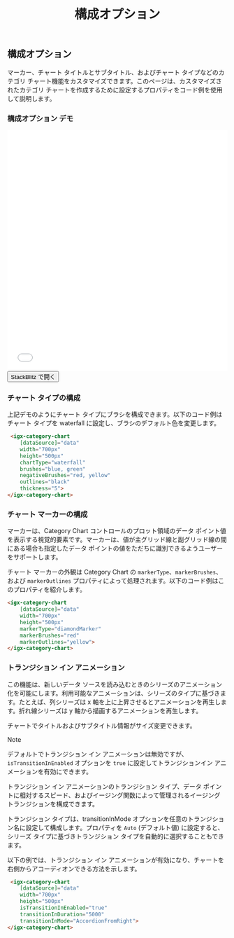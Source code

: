 ﻿---
title: 構成オプション
_description: Ignite UI for Angular Category Chart コンポーネントは複雑なデータ ビジュアライゼーションを API によって簡素化できます。ユーザーがデータのコレクションまたはコレクションのグループにバインドし、データを指定するプロパティを設定後、チャート コントロールが残りの作業を処理します。
_keywords: Ignite UI for Angular, Angular, ネイティブ Angular コンポーネント スィート, ネイティブ Angular コントロール, ネイティブ Angular コンポーネント, ネイティブ Angular コンポーネント ライブラリ, Angular チャート, Angular チャート コントロール, Angular チャート例, Angular チャート コンポーネント, Angular Category Chart
_language: ja
---
## 構成オプション

マーカー、チャート タイトルとサブタイトル、およびチャート タイプなどのカテゴリ チャート機能をカスタマイズできます。このページは、カスタマイズされたカテゴリ チャートを作成するために設定するプロパティをコード例を使用して説明します。

### 構成オプション デモ

<div class="sample-container" style="height: 550px">
    <iframe id="category-chart-config-options-sample-iframe" src='{environment:demosBaseUrl}/category-chart-config-options-sample' width="100%" height="100%" seamless frameBorder="0" onload="onSampleIframeContentLoaded(this);"></iframe>
</div>
<div>
    <button data-localize="stackblitz" class="stackblitz-btn"   data-iframe-id="category-chart-config-options-sample-iframe" data-demos-base-url="{environment:demosBaseUrl}">StackBlitz で開く
    </button>
</div>

### チャート タイプの構成

上記デモのようにチャート タイプにブラシを構成できます。以下のコード例はチャート タイプを waterfall に設定し、ブラシのデフォルト色を変更します。

```html
 <igx-category-chart
    [dataSource]="data"
    width="700px"
    height="500px"
    chartType="waterfall"
	brushes="blue, green"
	negativeBrushes="red, yellow"
	outlines="black"
	thickness="5">
</igx-category-chart>
```

### チャート マーカーの構成

マーカーは、Category Chart コントロールのプロット領域のデータ ポイント値を表示する視覚的要素です。マーカーは、値が主グリッド線と副グリッド線の間にある場合も指定したデータ ポイントの値をただちに識別できるようユーザーをサポートします。

チャート マーカーの外観は Category Chart の `markerType`、`markerBrushes`、および `markerOutlines` プロパティによって処理されます。以下のコード例はこのプロパティを紹介します。

```html
<igx-category-chart
    [dataSource]="data"
    width="700px"
    height="500px"
    markerType="diamondMarker"
    markerBrushes="red"
    markerOutlines="yellow">
</igx-category-chart>
```

### トランジション イン アニメーション

この機能は、新しいデータ ソースを読み込むときのシリーズのアニメーション化を可能にします。利用可能なアニメーションは、シリーズのタイプに基づきます。たとえば、列シリーズは  x 軸を上に上昇させるとアニメーションを再生します。折れ線シリーズは y 軸から描画するアニメーションを再生します。

チャートでタイトルおよびサブタイトル情報がサイズ変更できます。

>[!NOTE] 
>デフォルトでトランジション イン アニメーションは無効ですが、`isTransitionInEnabled` オプションを `true` に設定してトランジションイン アニメーションを有効にできます。

トランジション イン アニメーションのトランジション タイプ、データ ポイントに相対するスピード、およびイージング関数によって管理されるイージング トランジションを構成できます。

トランジション タイプは、transitionInMode オプションを任意のトランジション名に設定して構成します。プロパティを `Auto` (デフォルト値) に設定すると、シリーズ タイプに基づきトランジション タイプを自動的に選択することもできます。

以下の例では、トランジション イン アニメーションが有効になり、チャートを右側からアコーディオンできる方法を示します。

```html
 <igx-category-chart
    [dataSource]="data"
    width="700px"
    height="500px"
    isTransitionInEnabled="true"
    transitionInDuration="5000"
    transitionInMode="AccordionFromRight">
</igx-category-chart>
```